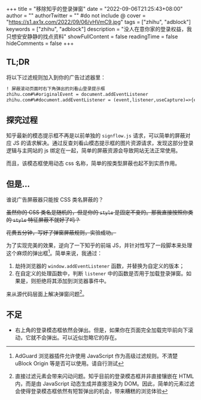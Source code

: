 +++
title = "移除知乎的登录弹窗"
date = "2022-09-06T21:25:43+08:00"
author = ""
authorTwitter = "" #do not include @
cover = "https://s1.ax1x.com/2022/09/06/vHVmC9.jpg"
tags = ["zhihu", "adblock"]
keywords = ["zhihu", "adblock"]
description = "没人在意你家的登录权益，我只想安安静静的找点资料"
showFullContent = false
readingTime = false
hideComments = false
+++

## TL;DR
将以下过滤规则加入到你的广告过滤器里：
```html
! 屏蔽滚动页面时右下角弹出的刘看山登录提示框
zhihu.com#%#originalEvent = document.addEventListener
zhihu.com#%#document.addEventListener = (event,listener,useCapture)=>{event!="DOMContentLoaded"?originalEvent(event,listener,useCapture):listener.toString().length<1000?originalEvent(event,listener,useCapture):originalEvent(event,function e(){originalScroll=window.addEventListener;window.addEventListener=(event,listener,useCapture)=>{event!="scroll"?originalScroll(event,listener,useCapture):listener.toString().length==177?null:originalScroll(event,listener,useCapture)};listener()},useCapture)}
```

## 探究过程
知乎最新的模态提示框不再是以前单独的 ``signflow.js`` 请求，可以简单的屏蔽对应 JS 的请求解决。通过反查刘看山模态提示框的图片资源请求，发现这部分登录逻辑与主网站的 js 绑定在一起，简单的屏蔽资源会导致网站无法正常使用。

而且，该模态框使用动态 css 名称，简单的按类型屏蔽也起不到实质作用。

## 但是...
谁说广告屏蔽器只能按 CSS 类名屏蔽的？

~~虽然你的 CSS 类名是随机的，但是你的 ``style`` 是固定不变的。那我直接按照你类的 ``style`` 特征屏蔽不就好了吗？~~

~~花费五分钟，写好了弹窗屏蔽规则，实验成功。~~

为了实现完美的效果，逆向了一下知乎的前端 JS，并针对性写了一段脚本来处理这个麻烦的弹出框[^1]。简单来说，我通过：
1. 劫持浏览器的 ``window.addEventListener`` 函数，并替换为自定义的版本；
2. 在自定义的处理函数中，判断 ``listener`` 中的函数是否用于加载登录弹窗。如果是，则拒绝将其添加到浏览器事件中。

来从源代码层面上解决弹窗问题[^2]。
## 不足
- 右上角的登录模态框依然会弹出。但是，如果你在页面完全加载完毕前向下滚动，它就不会弹出。可以近似忽略它的存在。

[^1]: AdGuard 浏览器插件允许使用 JavaScript 作为高级过滤规则。不清楚 uBlock Origin 等是否可以使用。请自行测试
[^2]: 直接过滤元素会带来闪动问题。知乎目前的登录模态框并非直接镶嵌在 HTML 内，而是由 JavaScript 动态生成并直接渲染为 DOM。因此，简单的元素过滤会使得登录模态框依然有短暂弹出的机会，带来糟糕的浏览体验